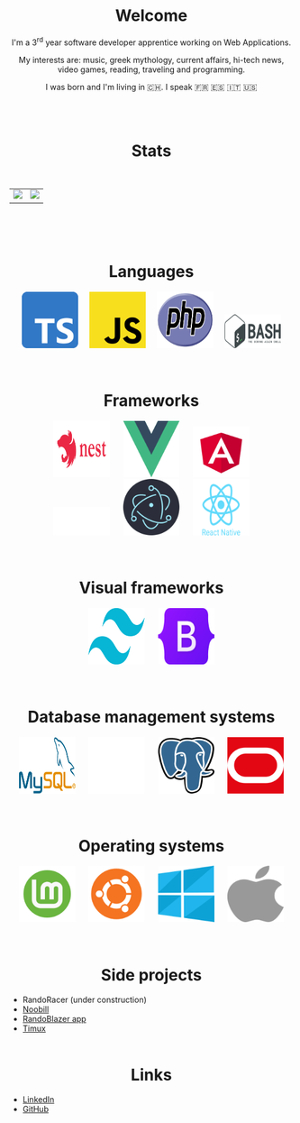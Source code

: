 <div align="center">
    <h1>Welcome</h1>
    <div>
    <p>I'm a 3<sup>rd</sup> year software developer apprentice working on Web Applications.</p>
    <p>My interests are: music, greek mythology, current affairs, hi-tech news, video games, reading, traveling and programming.</p>
    <p>I was born and I'm living in 🇨🇭. I speak 🇫🇷 🇪🇸 🇮🇹 🇺🇸</p>
    </div>
</div>
<br>
<br>

<div align="center">
    <h1>Stats</h1>
    <br>
    <table style="border: none;">
        <tr>
            <td>
                <img src="https://github-readme-streak-stats.herokuapp.com?user=netanonima&theme=dark" width="425" /> 
            </td>
            <td>
                <img src="https://github-readme-stats.vercel.app/api/top-langs/?username=netanonima&theme=dark" />
            </td>
        </tr>
    </table>
    <br>
</div>
<br>
<br>

<div align="center">
    <h1>Languages</h1>
    <img src="assets/ts.png" title="TypeScript" width="100" height="100">
    &nbsp;&nbsp;&nbsp;
    <img src="assets/js.png" title="JavaScript" width="100" height="100">
    &nbsp;&nbsp;&nbsp;
    <img src="assets/php.svg" title="PHP" width="100" height="100">
    &nbsp;&nbsp;&nbsp;
    <img src="assets/bash.png" title="PHP" width="100" height="60">
</div>
<br>
<br>

<div align="center">
    <h1>Frameworks</h1>
    <img src="assets/nest.svg" title="Nest JS"  width="100" height="100">
    &nbsp;&nbsp;&nbsp;&nbsp;
    <img src="assets/vue.png" title="Vue JS" width="100" height="100">
    &nbsp;&nbsp;&nbsp;&nbsp;
    <img src="assets/angular.svg" title="Angular" width="100" height="90">
    <br>
    <img src="assets/expressjs.png" title="Express JS" width="100" height="50">
    &nbsp;&nbsp;&nbsp;&nbsp;
    <img src="assets/electron.svg" title="Electron JS" width="100" height="100">
    &nbsp;&nbsp;&nbsp;&nbsp;
    <img src="assets/reactNative.svg" title="React native" width="100" height="100">
</div>
<br>
<br>

<div align="center">
    <h1>Visual frameworks</h1>
    <img src="assets/tailwind.svg" title="Tailwind" width="100" height="100">
    &nbsp;&nbsp;&nbsp;&nbsp;
    <img src="assets/bootstrap.png" title="Bootstrap"  width="100" height="100">
</div>
<br>
<br>

<div align="center">
    <h1>Database management systems</h1>
    <img src="assets/mysql.svg" title="MySQL" width="100" height="100">
    &nbsp;&nbsp;&nbsp;&nbsp;
    <img src="assets/mariadb.svg" title="MariaDB" width="100" height="100">
    &nbsp;&nbsp;&nbsp;&nbsp;
    <img src="assets/postgresql.png" title="Postgresql" width="100" height="100">
    &nbsp;&nbsp;&nbsp;&nbsp;
    <img src="assets/oracle.svg" title="Oracle" width="100" height="100">
</div>
<br>
<br>

<div align="center">
    <h1>Operating systems</h1>
    <img src="assets/linuxMint.png" title="Mint OS" width="100" height="100">
    &nbsp;&nbsp;&nbsp;&nbsp;
    <img src="assets/ubuntu.png" title="Ubuntu" width="100" height="100">
    &nbsp;&nbsp;&nbsp;&nbsp;
    <img src="assets/windows.png" title="Windows" width="100" height="100">
    &nbsp;&nbsp;&nbsp;&nbsp;
    <img src="assets/macos.svg" title="Mac OS" width="100" height="100">
</div>
<br>
<br>

<h1 align="center">Side projects</h1>

- RandoRacer (under construction)
- [Noobill](https://noobill.ch/)
- [RandoBlazer app](https://noobill.ch/RandoBlazer/)
- [Timux](https://github.com/netanonima/timux)
  <br>
  <br>

<h1 align="center">Links</h1>

- [LinkedIn](https://www.linkedin.com/in/flavio-bertolini/)
- [GitHub](https://github.com/netanonima)
